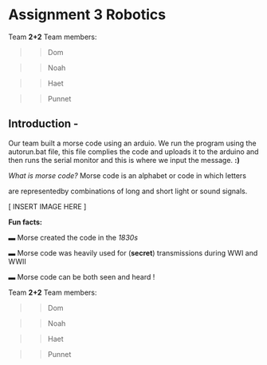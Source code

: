 # Assignment 3 Robotics 
Team **2+2**
Team members:
>>    Dom

>>    Noah 

>>    Haet

>>    Punnet 

## Introduction - 

Our team built a morse code using an arduio.
We run the program using the autorun.bat file,
this file complies the code and uploads it to the
arduino and then runs the serial monitor
and this is  where we input the message. **:)**  



_What is morse code?_
Morse code is an alphabet or code in which letters



are representedby combinations of long and short light or sound signals.







[ INSERT IMAGE HERE ]






**Fun facts:** 





▬ Morse created the code in the _1830s_




▬ Morse code was heavily used for (**secret**) transmissions during WWI and WWII 




▬ Morse code can be both seen and heard !

Team **2+2**
Team members:
>>    Dom

>>    Noah 

>>    Haet

>>    Punnet 


